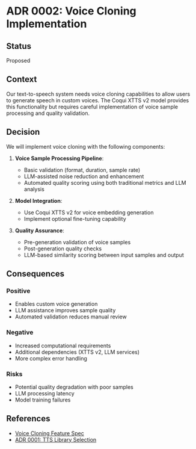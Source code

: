 # ADR 0002: Voice Cloning Implementation

## Status
Proposed

## Context
Our text-to-speech system needs voice cloning capabilities to allow users to generate speech in custom voices. The Coqui XTTS v2 model provides this functionality but requires careful implementation of voice sample processing and quality validation.

## Decision
We will implement voice cloning with the following components:
1. **Voice Sample Processing Pipeline**:
   - Basic validation (format, duration, sample rate)
   - LLM-assisted noise reduction and enhancement
   - Automated quality scoring using both traditional metrics and LLM analysis

2. **Model Integration**:
   - Use Coqui XTTS v2 for voice embedding generation
   - Implement optional fine-tuning capability

3. **Quality Assurance**:
   - Pre-generation validation of voice samples
   - Post-generation quality checks
   - LLM-based similarity scoring between input samples and output

## Consequences
### Positive
- Enables custom voice generation
- LLM assistance improves sample quality
- Automated validation reduces manual review

### Negative
- Increased computational requirements
- Additional dependencies (XTTS v2, LLM services)
- More complex error handling

### Risks
- Potential quality degradation with poor samples
- LLM processing latency
- Model training failures

## References
- [Voice Cloning Feature Spec](../features/voice_cloning.md)
- [ADR 0001: TTS Library Selection](../adr/0001-text-to-speech-library-selection.md)